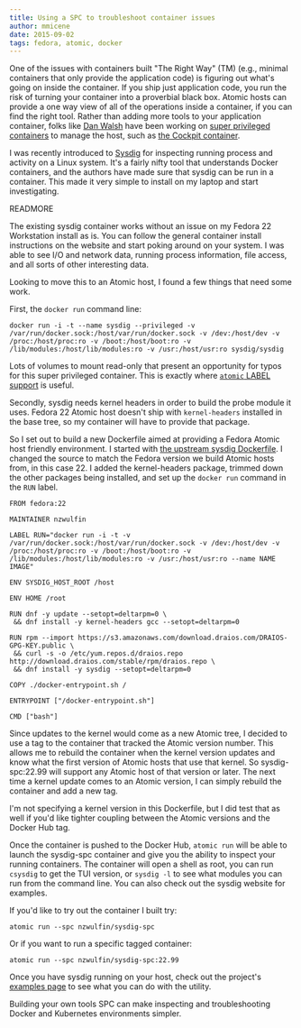```yaml
---
title: Using a SPC to troubleshoot container issues
author: mmicene
date: 2015-09-02
tags: fedora, atomic, docker
---
```

One of the issues with containers built "The Right Way" (TM) (e.g., minimal containers that only provide the application code) is figuring out what's going on inside the container.  If you ship just application code, you run the risk of turning your container into a proverbial black box.   Atomic hosts can provide a one way view of all of the operations inside a container, if you can find the right tool.  Rather than adding more tools to your application container, folks like [Dan Walsh](https://twitter.com/rhatdan) have been working on [super privileged containers](https://developerblog.redhat.com/2014/11/06/introducing-a-super-privileged-container-concept/) to manage the host, such as [the Cockpit container](http://www.projectatomic.io/blog/2015/06/running-cockpit-as-a-service/).

I was recently introduced to [Sysdig](www.sysdig.org/) for inspecting running process and activity on a Linux system.  It's a fairly nifty tool that understands Docker containers, and the authors have made sure that sysdig can be run in a container.  This made it very simple to install on my laptop and start investigating.

READMORE

The existing sysdig container works without an issue on my Fedora 22 Workstation install as is.  You can follow the general container install instructions on the website and start poking around on your system.  I was able to see I/O and network data, running process information, file access, and all sorts of other interesting data.

Looking to move this to an Atomic host, I found a few things that need some work.

First, the `docker run` command line:

```
docker run -i -t --name sysdig --privileged -v /var/run/docker.sock:/host/var/run/docker.sock -v /dev:/host/dev -v /proc:/host/proc:ro -v /boot:/host/boot:ro -v /lib/modules:/host/lib/modules:ro -v /usr:/host/usr:ro sysdig/sysdig
```

Lots of volumes to mount read-only that present an opportunity for typos for this super privileged container.  This is exactly where [`atomic` LABEL support](http://www.projectatomic.io/blog/2015/04/using-environment-substitution-with-the-atomic-command/) is useful.

Secondly, sysdig needs kernel headers in order to build the probe module it uses.  Fedora 22 Atomic host doesn't ship with `kernel-headers` installed in the base tree, so my container will have to provide that package.

So I set out to build a new Dockerfile aimed at providing a Fedora Atomic host friendly environment.  I started with [the upstream sysdig Dockerfile](https://github.com/draios/sysdig/tree/dev/docker/stable).  I changed the source to match the Fedora version we build Atomic hosts from, in this case 22.  I added the kernel-headers package, trimmed down the other packages being installed, and set up the `docker run` command in the `RUN` label.

```
FROM fedora:22

MAINTAINER nzwulfin

LABEL RUN="docker run -i -t -v /var/run/docker.sock:/host/var/run/docker.sock -v /dev:/host/dev -v /proc:/host/proc:ro -v /boot:/host/boot:ro -v /lib/modules:/host/lib/modules:ro -v /usr:/host/usr:ro --name NAME IMAGE"

ENV SYSDIG_HOST_ROOT /host

ENV HOME /root

RUN dnf -y update --setopt=deltarpm=0 \
 && dnf install -y kernel-headers gcc --setopt=deltarpm=0

RUN rpm --import https://s3.amazonaws.com/download.draios.com/DRAIOS-GPG-KEY.public \
 && curl -s -o /etc/yum.repos.d/draios.repo http://download.draios.com/stable/rpm/draios.repo \
 && dnf install -y sysdig --setopt=deltarpm=0

COPY ./docker-entrypoint.sh /

ENTRYPOINT ["/docker-entrypoint.sh"]

CMD ["bash"]
```

Since updates to the kernel would come as a new Atomic tree, I decided to use a tag to the container that tracked the Atomic version number.  This allows me to rebuild the container when the kernel version updates and know what the first version of Atomic hosts that use that kernel.  So sysdig-spc:22.99 will support any Atomic host of that version or later.  The next time a kernel update comes to an Atomic version, I can simply rebuild the container and add a new tag.

I'm not specifying a kernel version in this Dockerfile, but I did test that as well if you'd like tighter coupling between the Atomic versions and the Docker Hub tag.

Once the container is pushed to the Docker Hub, `atomic run` will be able to launch the sysdig-spc container and give you the ability to inspect your running containers.  The container will open a shell as root, you can run `csysdig` to get the TUI version, or `sysdig -l` to see what modules you can run from the command line.  You can also check out the sysdig website for examples.

If you'd like to try out the container I built try:

`atomic run --spc nzwulfin/sysdig-spc`

Or if you want to run a specific tagged container:

`atomic run --spc nzwulfin/sysdig-spc:22.99`

Once you have sysdig running on your host, check out the project's [examples page](http://www.sysdig.org/wiki/sysdig-examples/) to see what you can do with the utility. 

Building your own tools SPC can make inspecting and troubleshooting Docker and Kubernetes environments simpler.

